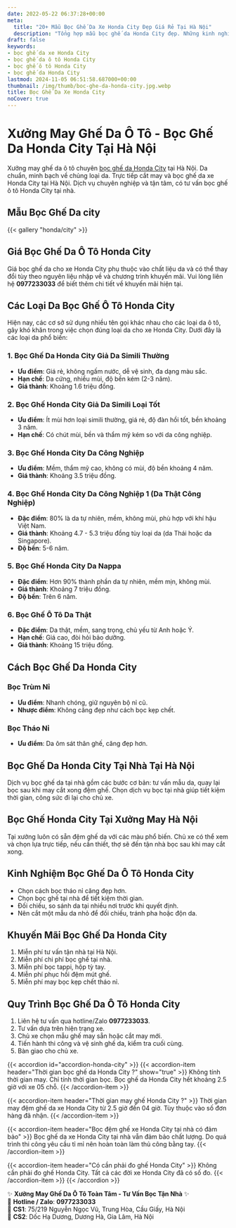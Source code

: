 ```yaml
---
date: 2022-05-22 06:37:28+00:00
meta:
  title: "20+ Mẫu Bọc Ghế Da Xe Honda City Đẹp Giá Rẻ Tại Hà Nội"
  description: "Tổng hợp mẫu bọc ghế da Honda City đẹp. Những kinh nghiệm bọc ghế ô tô Honda City. Chương trình khuyến mãi bọc ghế Honda City. Bảng giá bọc ghế da xe Honda City. Chương trình khuyến mãi bọc ghế Honda City"
draft: false
keywords:
- bọc ghế da xe Honda City
- bọc ghế da ô tô Honda City
- bọc ghế ô tô Honda City
- bọc ghế da Honda City
lastmod: 2024-11-05 06:51:58.687000+00:00
thumbnail: /img/thumb/boc-ghe-da-honda-city.jpg.webp
title: Bọc Ghế Da Xe Honda City
noCover: true
---
```


# Xưởng May Ghế Da Ô Tô - Bọc Ghế Da Honda City Tại Hà Nội

Xưởng may ghế da ô tô chuyên [bọc ghế da Honda City](https://bocgheoto.vn/honda/boc-ghe-da-xe-honda-city.html/) tại Hà Nội. Da chuẩn, minh bạch về chủng loại da. Trực tiếp cắt may và bọc ghế da xe Honda City tại Hà Nội. Dịch vụ chuyên nghiệp và tận tâm, có tư vấn bọc ghế ô tô Honda City tại nhà.

## Mẫu Bọc Ghế Da city
{{< gallery "honda/city" >}}

## Giá Bọc Ghế Da Ô Tô Honda City

Giá bọc ghế da cho xe Honda City phụ thuộc vào chất liệu da và có thể thay đổi tùy theo nguyên liệu nhập về và chương trình khuyến mãi. Vui lòng liên hệ **0977233033** để biết thêm chi tiết về khuyến mãi hiện tại.

## Các Loại Da Bọc Ghế Ô Tô Honda City

Hiện nay, các cơ sở sử dụng nhiều tên gọi khác nhau cho các loại da ô tô, gây khó khăn trong việc chọn đúng loại da cho xe Honda City. Dưới đây là các loại da phổ biến:

### 1. Bọc Ghế Da Honda City Giả Da Simili Thường

- **Ưu điểm**: Giá rẻ, không ngấm nước, dễ vệ sinh, đa dạng màu sắc.
- **Hạn chế**: Da cứng, nhiều mùi, độ bền kém (2-3 năm).
- **Giá thành**: Khoảng 1.6 triệu đồng.

### 2. Bọc Ghế Honda City Giả Da Simili Loại Tốt

- **Ưu điểm**: Ít mùi hơn loại simili thường, giá rẻ, độ đàn hồi tốt, bền khoảng 3 năm.
- **Hạn chế**: Có chút mùi, bền và thẩm mỹ kém so với da công nghiệp.

### 3. Bọc Ghế Honda City Da Công Nghiệp

- **Ưu điểm**: Mềm, thẩm mỹ cao, không có mùi, độ bền khoảng 4 năm.
- **Giá thành**: Khoảng 3.5 triệu đồng.

### 4. Bọc Ghế Honda City Da Công Nghiệp 1 (Da Thật Công Nghiệp)

- **Đặc điểm**: 80% là da tự nhiên, mềm, không mùi, phù hợp với khí hậu Việt Nam.
- **Giá thành**: Khoảng 4.7 - 5.3 triệu đồng tùy loại da (da Thái hoặc da Singapore).
- **Độ bền**: 5-6 năm.

### 5. Bọc Ghế Honda City Da Nappa

- **Đặc điểm**: Hơn 90% thành phần da tự nhiên, mềm mịn, không mùi.
- **Giá thành**: Khoảng 7 triệu đồng.
- **Độ bền**: Trên 6 năm.

### 6. Bọc Ghế Ô Tô Da Thật

- **Đặc điểm**: Da thật, mềm, sang trọng, chủ yếu từ Anh hoặc Ý.
- **Hạn chế**: Giá cao, đòi hỏi bảo dưỡng.
- **Giá thành**: Khoảng 15 triệu đồng.

## Cách Bọc Ghế Da Honda City

### Bọc Trùm Nỉ

- **Ưu điểm**: Nhanh chóng, giữ nguyên bộ nỉ cũ.
- **Nhược điểm**: Không căng đẹp như cách bọc kẹp chết.

### Bọc Tháo Nỉ

- **Ưu điểm**: Da ôm sát thân ghế, căng đẹp hơn.

## Bọc Ghế Da Honda City Tại Nhà Tại Hà Nội

Dịch vụ bọc ghế da tại nhà gồm các bước cơ bản: tư vấn mẫu da, quay lại bọc sau khi may cắt xong đệm ghế. Chọn dịch vụ bọc tại nhà giúp tiết kiệm thời gian, công sức đi lại cho chủ xe.

## Bọc Ghế Honda City Tại Xưởng May Hà Nội

Tại xưởng luôn có sẵn đệm ghế da với các màu phổ biến. Chủ xe có thể xem và chọn lựa trực tiếp, nếu cần thiết, thợ sẽ đến tận nhà bọc sau khi may cắt xong.

## Kinh Nghiệm Bọc Ghế Da Ô Tô Honda City

- Chọn cách bọc tháo nỉ căng đẹp hơn.
- Chọn bọc ghế tại nhà để tiết kiệm thời gian.
- Đối chiếu, so sánh da tại nhiều nơi trước khi quyết định.
- Nên cắt một mẫu da nhỏ để đối chiếu, tránh pha hoặc độn da.

## Khuyến Mãi Bọc Ghế Da Honda City

1. Miễn phí tư vấn tận nhà tại Hà Nội.
2. Miễn phí chi phí bọc ghế tại nhà.
3. Miễn phí bọc tappi, hộp tỳ tay.
4. Miễn phí phục hồi đệm mút ghế.
5. Miễn phí may bọc kẹp chết tháo nỉ.

## Quy Trình Bọc Ghế Da Ô Tô Honda City

1. Liên hệ tư vấn qua hotline/Zalo **0977233033**.
2. Tư vấn dựa trên hiện trạng xe.
3. Chủ xe chọn mẫu ghế may sẵn hoặc cắt may mới.
4. Tiến hành thi công và vệ sinh ghế da, kiểm tra cuối cùng.
5. Bàn giao cho chủ xe.

{{< accordion id="accordion-honda-city" >}}
  {{< accordion-item header="Thời gian bọc ghế da Honda City ?" show="true" >}}
    Không tính thời gian may. Chỉ tính thời gian bọc. Bọc ghế da Honda City hết khoảng 2.5 giờ với xe 05 chỗ.
  {{< /accordion-item >}}
  
  {{< accordion-item header="Thời gian may ghế Honda City ?" >}}
    Thời gian may đệm ghế da xe Honda City từ 2.5 giờ đến 04 giờ. Tùy thuộc vào số đơn hàng đã nhận.
  {{< /accordion-item >}}
  
  {{< accordion-item header="Bọc đệm ghế xe Honda City tại nhà có đảm bảo" >}}
    Bọc ghế da xe Honda City tại nhà vẫn đảm bảo chất lượng. Do quá trình thi công yêu cầu tỉ mỉ nên hoàn toàn làm thủ công bằng tay.
  {{< /accordion-item >}}
  
  {{< accordion-item header="Có cần phải đo ghế Honda City" >}}
    Không cần phải đo ghế Honda City. Tất cả các đời xe Honda City đã có số đo.
  {{< /accordion-item >}}
{{< /accordion >}}

✨ **Xưởng May Ghế Da Ô Tô Toàn Tâm - Tư Vấn Bọc Tận Nhà** ✨  
📱 **Hotline / Zalo**: **0977233033**  
📍 **CS1**: 75/219 Nguyễn Ngọc Vũ, Trung Hòa, Cầu Giấy, Hà Nội  
📍 **CS2**: Dốc Hạ Dương, Dương Hà, Gia Lâm, Hà Nội

